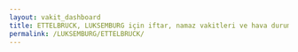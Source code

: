 ```yaml
---
layout: vakit_dashboard
title: ETTELBRUCK, LUKSEMBURG için iftar, namaz vakitleri ve hava durumu - ilçe/eyalet seç
permalink: /LUKSEMBURG/ETTELBRUCK/
---
```


<script type="text/javascript">
  var GLOBAL_COUNTRY = 'LUKSEMBURG';
  var GLOBAL_CITY = 'ETTELBRUCK';
  var GLOBAL_STATE = '';
  var lat = 72;
  var lon = 21;
</script>
